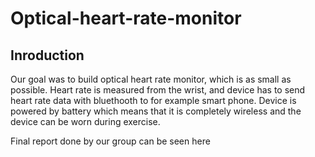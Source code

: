 # Optical-heart-rate-monitor
## Inroduction
Our goal was to build optical heart rate monitor, which is as small as possible. Heart rate is measured from the wrist, and device has to send heart rate data with bluethooth to for example smart phone. Device is powered by battery which means that it is completely wireless and the device can be worn during exercise.

Final report done by our group can be seen here
